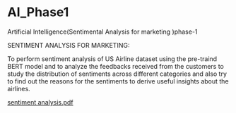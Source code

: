 # AI_Phase1
Artificial Intelligence(Sentimental Analysis for marketing )phase-1

SENTIMENT  ANALYSIS FOR MARKETING:

To perform  sentiment analysis of US Airline dataset using the pre-traind BERT model and to analyze the  feedbacks received 
from the customers to study the distribution of sentiments across different categories and also try to find out the reasons
for the sentiments to derive useful insights about the airlines.

[sentiment analysis.pdf](https://github.com/ManiMala720/AI_Phase1/files/13235312/sentiment.analysis.pdf)


